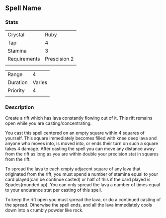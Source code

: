 ## Spell Name

### Stats

|              |          |
|--------------|----------|
| Crystal      | Ruby     |
| Tap          | 4     |
| Stamina      | 3     |
| Requirements | Prescision 2 |
|              |          |

|              |          |
|--------------|----------|
| Range        | 4        |
| Duration     | Varies     |
| Priority     | 4   |
|              |          |

### Description

Create a rift which has lava constantly flowing out of it. This rift remains open while you are casting/concentrating.

You cast this spell centered on an empty square within 4 squares of yourself. This square immediately becomes filled with knee deep lava and anyone who moves into, is moved into, or ends their turn on such a square takes 4 damage. After casting the spell you can move any distance away from the rift as long as you are within double your precision stat in squares from the rift.

To spread the lava to each empty adjacent square of any lava that originated from the rift, you must spend a number of stamina equal to your card played(can be continue casted) or half of this if the card played is Spades(rounded up). You can only spread the lava a number of times equal to your endurance stat per casting of this spell.

To keep the rift open you must spread the lava, or do a continued casting of the spread. Otherwise the spell ends, and all the lava immediately cools down into a crumbly powder like rock.
